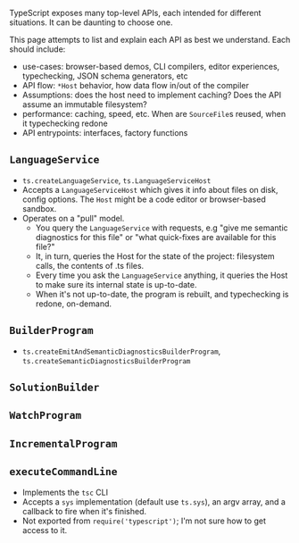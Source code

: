 TypeScript exposes many top-level APIs, each intended for different situations.  It can be daunting to choose one.

This page attempts to list and explain each API as best we understand. Each should include:
* use-cases: browser-based demos, CLI compilers, editor experiences, typechecking, JSON schema generators, etc
* API flow: `*Host` behavior, how data flow in/out of the compiler
* Assumptions: does the host need to implement caching?  Does the API assume an immutable filesystem?
* performance: caching, speed, etc.  When are `SourceFile`s reused, when it typechecking redone
* API entrypoints: interfaces, factory functions

## `LanguageService`

- `ts.createLanguageService`, `ts.LanguageServiceHost`
- Accepts a `LanguageServiceHost` which gives it info about files on disk, config options.  The `Host` might be a code editor or browser-based sandbox.
- Operates on a "pull" model.
  - You query the `LanguageService` with requests, e.g "give me semantic diagnostics for this file" or "what quick-fixes are available for this file?"
  - It, in turn, queries the Host for the state of the project: filesystem calls, the contents of .ts files.
  - Every time you ask the `LanguageService` anything, it queries the Host to make sure its internal state is up-to-date.
  - When it's not up-to-date, the program is rebuilt, and typechecking is redone, on-demand.

## `BuilderProgram`

- `ts.createEmitAndSemanticDiagnosticsBuilderProgram`, `ts.createSemanticDiagnosticsBuilderProgram`

## `SolutionBuilder`

## `WatchProgram`

## `IncrementalProgram`

## `executeCommandLine`

* Implements the `tsc` CLI
* Accepts a `sys` implementation (default use `ts.sys`), an argv array, and a callback to fire when it's finished.
* Not exported from `require('typescript')`; I'm not sure how to get access to it.
